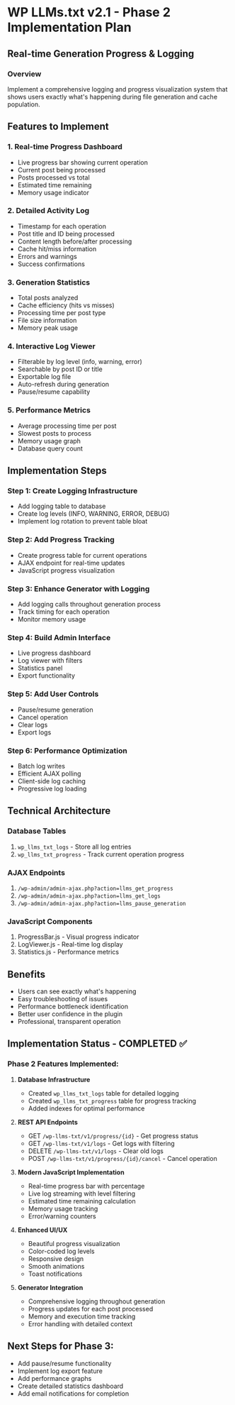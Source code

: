 # WP LLMs.txt v2.1 - Phase 2 Implementation Plan

## Real-time Generation Progress & Logging

### Overview
Implement a comprehensive logging and progress visualization system that shows users exactly what's happening during file generation and cache population.

## Features to Implement

### 1. Real-time Progress Dashboard
- Live progress bar showing current operation
- Current post being processed
- Posts processed vs total
- Estimated time remaining
- Memory usage indicator

### 2. Detailed Activity Log
- Timestamp for each operation
- Post title and ID being processed
- Content length before/after processing
- Cache hit/miss information
- Errors and warnings
- Success confirmations

### 3. Generation Statistics
- Total posts analyzed
- Cache efficiency (hits vs misses)
- Processing time per post type
- File size information
- Memory peak usage

### 4. Interactive Log Viewer
- Filterable by log level (info, warning, error)
- Searchable by post ID or title
- Exportable log file
- Auto-refresh during generation
- Pause/resume capability

### 5. Performance Metrics
- Average processing time per post
- Slowest posts to process
- Memory usage graph
- Database query count

## Implementation Steps

### Step 1: Create Logging Infrastructure
- Add logging table to database
- Create log levels (INFO, WARNING, ERROR, DEBUG)
- Implement log rotation to prevent table bloat

### Step 2: Add Progress Tracking
- Create progress table for current operations
- AJAX endpoint for real-time updates
- JavaScript progress visualization

### Step 3: Enhance Generator with Logging
- Add logging calls throughout generation process
- Track timing for each operation
- Monitor memory usage

### Step 4: Build Admin Interface
- Live progress dashboard
- Log viewer with filters
- Statistics panel
- Export functionality

### Step 5: Add User Controls
- Pause/resume generation
- Cancel operation
- Clear logs
- Export logs

### Step 6: Performance Optimization
- Batch log writes
- Efficient AJAX polling
- Client-side log caching
- Progressive log loading

## Technical Architecture

### Database Tables
1. `wp_llms_txt_logs` - Store all log entries
2. `wp_llms_txt_progress` - Track current operation progress

### AJAX Endpoints
1. `/wp-admin/admin-ajax.php?action=llms_get_progress`
2. `/wp-admin/admin-ajax.php?action=llms_get_logs`
3. `/wp-admin/admin-ajax.php?action=llms_pause_generation`

### JavaScript Components
1. ProgressBar.js - Visual progress indicator
2. LogViewer.js - Real-time log display
3. Statistics.js - Performance metrics

## Benefits
- Users can see exactly what's happening
- Easy troubleshooting of issues
- Performance bottleneck identification
- Better user confidence in the plugin
- Professional, transparent operation

## Implementation Status - COMPLETED ✅

### Phase 2 Features Implemented:

1. **Database Infrastructure**
   - Created `wp_llms_txt_logs` table for detailed logging
   - Created `wp_llms_txt_progress` table for progress tracking
   - Added indexes for optimal performance

2. **REST API Endpoints**
   - GET `/wp-llms-txt/v1/progress/{id}` - Get progress status
   - GET `/wp-llms-txt/v1/logs` - Get logs with filtering
   - DELETE `/wp-llms-txt/v1/logs` - Clear old logs
   - POST `/wp-llms-txt/v1/progress/{id}/cancel` - Cancel operation

3. **Modern JavaScript Implementation**
   - Real-time progress bar with percentage
   - Live log streaming with level filtering
   - Estimated time remaining calculation
   - Memory usage tracking
   - Error/warning counters

4. **Enhanced UI/UX**
   - Beautiful progress visualization
   - Color-coded log levels
   - Responsive design
   - Smooth animations
   - Toast notifications

5. **Generator Integration**
   - Comprehensive logging throughout generation
   - Progress updates for each post processed
   - Memory and execution time tracking
   - Error handling with detailed context

## Next Steps for Phase 3:
- Add pause/resume functionality
- Implement log export feature
- Add performance graphs
- Create detailed statistics dashboard
- Add email notifications for completion
